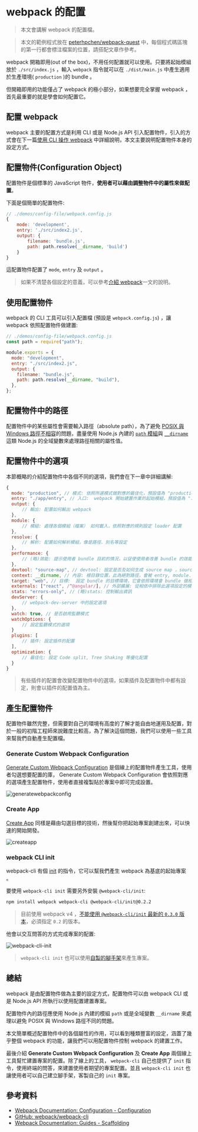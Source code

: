 # webpack 的配置

> 本文會講解 webpack 的配置檔。

> 本文的範例程式放在 [peterhpchen/webpack-quest](https://github.com/peterhpchen/webpack-quest/tree/master/posts/06-config-webpack/demos) 中，每個程式碼區塊的第一行都會標注檔案的位置，請搭配文章作參考。

webpack 開箱即用(out of the box)，不用任何配置就可以使用。只要將起始模組放於 `./src/index.js` ，輸入 `webpack` 指令就可以在 `./dist/main.js` 中產生適用於生產環境( `production` )的 bundle 。

但開箱即用的功能僅占了 webpack 的極小部分，如果想要完全掌握 webpack ，首先最重要的就是學會如何配置它。

## 配置 webpack

webpack 主要的配置方式是利用 CLI 或是 Node.js API 引入配置物件，引入的方式會在下一篇[使用 CLI 操作 webpack](../07-use-cli/README.md) 中詳細說明，本文主要說明配置物件本身的設定方式。

## 配置物件(Configuration Object)

配置物件是個標準的 JavaScript 物件，**使用者可以藉由調整物件中的屬性來做配置**。

下面是個簡單的配置物件:

```js
// ./demos/config-file/webpack.config.js
{
    mode: 'development',
    entry: './src/index2.js',
    output: {
        filename: 'bundle.js',
        path: path.resolve(__dirname, 'build')
    }
}
```

這配置物件配置了 `mode`, `entry` 及 `output` 。

> 如果不清楚各個設定的意義，可以參考[介紹 webpack](../04-introduction/README.md)一文的說明。

## 使用配置物件

webpack 的 CLI 工具可以引入配置檔 (預設是 `webpack.config.js`) ，讓 webpack 依照配置物件做建置:

```js
// ./demos/config-file/webpack.config.js
const path = require("path");

module.exports = {
  mode: "development",
  entry: "./src/index2.js",
  output: {
    filename: "bundle.js",
    path: path.resolve(__dirname, "build"),
  },
};
```

## 配置物件中的路徑

配置物件中的某些屬性會需要輸入路徑（absolute path），為了避免 [POSIX 與 Windows 路徑不相容](https://nodejs.org/api/path.html#path_windows_vs_posix)的問題，盡量使用 Node.js 內建的 [`path` 模組](https://nodejs.org/api/path.html)與 [`__dirname`](https://nodejs.org/docs/latest/api/globals.html#globals_dirname) 這類 Node.js 的全域變數來處理路徑相關的屬性值。

## 配置物件中的選項

本節概略的介紹配置物件中各個不同的選項，我們會在下一章中詳細講解:

```js
{
  mode: "production", // 模式: 依照所選模式做對應的最佳化，預設值為 "production"
  entry: "./app/entry", // 入口:  webpack 開始建置作業的起始模組，預設值為 "./src/index.js"
  output: {
      // 輸出: 配置如何輸出 webpack
  },
  module: {
      // 模組: 處理各個模組（檔案） 如何載入，依照對應的規則設定 loader 配置
  },
  resolve: {
      // 解析: 配置如何解析模組，像是路徑、別名等設定
  },
  performance: {
      // (略)效能: 提示使用者 bundle 目前的情況，以促使使用者改善 bundle 的效能
  },
  devtool: "source-map", // devtool: 設定是否及如何生成 source map ，source map 可以解決 bundle 在 debug 時造成行數與原檔案 miss mapping 的問題
  context: __dirname, // 內容: 根目錄位置，此為絕對路徑，會被 entry, module.rules.loader 等選項使用於路徑的解析上
  target: "web", // 目標:  設定 bundle 的目標環境，它會依照環境會 bundle 做相對應的處理
  externals: ["react", /^@angular/], // 外部擴展: 從相依中排除此選項設定的模組
  stats: "errors-only", // (略)stats: 控制輸出資訊
  devServer: {
      // webpack-dev-server 中的設定選項
  },
  watch: true, // 是否啟用監聽模式
  watchOptions: {
      // 設定監聽模式的選項
  }
  plugins: [
      // 插件: 設定插件的配置
  ],
  optimization: {
      // 最佳化: 設定 Code split, Tree Shaking 等優化配置
  }
}
```

> 有些插件的配置會改變配置物件中的選項，如果插件及配置物件中都有設定，則會以插件的配置值為主。

## 產生配置物件

配置物件雖然完整，但需要對自己的環境有高度的了解才能自由地運用及配置，對於一般的初階工程師來說難度比較高，為了解決這個問題，我們可以使用一些工具來幫我們自動產生配置檔。

### Generate Custom Webpack Configuration

[Generate Custom Webpack Configuration](https://generatewebpackconfig.netlify.app/) 是個線上的配置物件產生工具，使用者勾選想要配置的庫， Generate Custom Webpack Configuration 會依照對應的選項產生配置物件，使用者直接複製貼於專案中即可完成設置。

![generatewebpackconfig](./assets/generatewebpackconfig.png)

### Create App

[Create App](https://createapp.dev/) 同樣是藉由勾選目標的技術，然後幫你把起始專案創建出來，可以快速的開始開發。

![createapp](./assets/createapp.png)

### webpack CLI init

webpack-cli 有個 [init](https://github.com/webpack/webpack-cli/blob/next/packages/init/README.md#webpack-cli-init) 的指令，它可以幫我們產生 webpack 為基底的起始專案 。

要使用 `webpack-cli init` 需要另外安裝 `@webpack-cli/init`:

```bash
npm install webpack webpack-cli @webpack-cli/init@0.2.2
```

> 目前使用 webpack v4 ，[不能使用 `@webpack-cli/init` 最新的 `0.3.0` 版本](https://github.com/webpack/webpack-cli/issues/1127)，必須指定 `0.2` 的版本。

他會以交互問答的方式完成專案的配置:

![webpack-cli-init](./assets/webpack-cli-init.png)

> `webpack-cli init` 也可以使用[自製的腳手架](https://webpack.js.org/contribute/writing-a-scaffold/)來產生專案。

## 總結

webpack 是由配置物件做為主要的設定方式，配置物件可以由 webpack CLI 或是 Node.js API 所執行以使用配置建置專案。

配置物件內的路徑應使用 Node.js 內建的模組 `path` 或是全域變數 `__dirname` 來處理以避免 POSIX 與 Windows 路徑不同的問題。

本文簡單概述配置物件中的各個屬性的作用，可以看到種類豐富的設定，涵蓋了幾乎整個 webpack 的功能，讓我們可以用配置物件控制 webpack 的建置工作。

最後介紹 **Generate Custom Webpack Configuration** 及 **Create App** 兩個線上工具幫忙建置專案的配置。除了線上的工具， `webpack-cli` 自己也提供了 `init` 指令，使用終端的問答，來建置使用者期望的專案配置。並且 `webpack-cli init` 也讓使用者可以自己建立腳手架，客製自己的 `init` 專案。

## 參考資料

- [Webpack Documentation: Configuration - Configuration](https://webpack.js.org/configuration/)
- [GitHub: webpack/webpack-cli](https://github.com/webpack/webpack-cli)
- [Webpack Documentation: Guides - Scaffolding](https://webpack.js.org/guides/scaffolding/)
